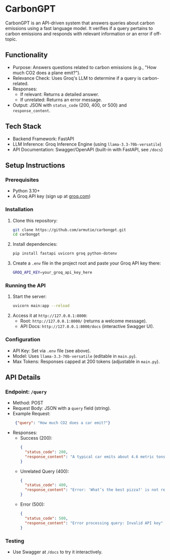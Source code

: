 # CarbonGPT

CarbonGPT is an API-driven system that answers queries about carbon emissions using a fast language model. It verifies if a query pertains to carbon emissions and responds with relevant information or an error if off-topic.

## Functionality

- Purpose: Answers questions related to carbon emissions (e.g., "How much CO2 does a plane emit?").
- Relevance Check: Uses Groq's LLM to determine if a query is carbon-related.
- Responses:
  - If relevant: Returns a detailed answer.
  - If unrelated: Returns an error message.
- Output: JSON with `status_code` (200, 400, or 500) and `response_content`.

## Tech Stack

- Backend Framework: FastAPI
- LLM Inference: Groq Inference Engine (using `llama-3.3-70b-versatile`)
- API Documentation: Swagger/OpenAPI (built-in with FastAPI, see `/docs`)

## Setup Instructions

### Prerequisites

- Python 3.10+
- A Groq API key (sign up at [groq.com](https://groq.com))

### Installation

1. Clone this repository:
   ```bash
   git clone https://github.com/armutie/carbongpt.git
   cd carbongpt
   ```
2. Install dependencies:
   ```bash
   pip install fastapi uvicorn groq python-dotenv
   ```
3. Create a `.env` file in the project root and paste your Groq API key there:
   ```bash
   GROQ_API_KEY=your_groq_api_key_here
   ```

### Running the API

1. Start the server:
   ```bash
   uvicorn main:app --reload
   ```
2. Access it at `http://127.0.0.1:8000`:
   - Root: `http://127.0.0.1:8000/` (returns a welcome message).
   - API Docs: `http://127.0.0.1:8000/docs` (interactive Swagger UI).

### Configuration

- API Key: Set via `.env` file (see above).
- Model: Uses `llama-3.3-70b-versatile` (editable in `main.py`).
- Max Tokens: Responses capped at 200 tokens (adjustable in `main.py`).

## API Details

### Endpoint: `/query`

- Method: POST
- Request Body: JSON with a `query` field (string).
- Example Request:
  ```json
   {"query": "How much CO2 does a car emit?"}
  ```
- Responses:
  - Success (200):
    ```json
    {
      "status_code": 200,
      "response_content": "A typical car emits about 4.6 metric tons of CO2 per year."
    }
    ```
  - Unrelated Query (400):
    ```json
    {
      "status_code": 400,
      "response_content": "Error: 'What’s the best pizza?' is not related to carbon emissions."
    }
    ```
  - Error (500):
    ```json
    {
      "status_code": 500,
      "response_content": "Error processing query: Invalid API key"
    }
    ```

### Testing

- Use Swagger at `/docs` to try it interactively.
